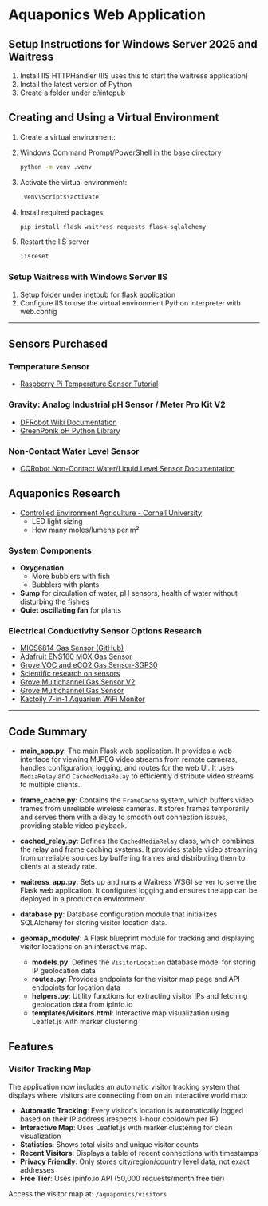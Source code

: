 ﻿# Aquaponics Web Application

## Setup Instructions for Windows Server 2025 and Waitress

1. Install IIS HTTPHandler (IIS uses this to start the waitress application)
2. Install the latest version of Python
3. Create a folder under c:\intepub

## Creating and Using a Virtual Environment

1. Create a virtual environment:
2. Windows Command Prompt/PowerShell in the base directory

   ```bash
   python -m venv .venv
   ```

3. Activate the virtual environment:

   ```bash
   .venv\Scripts\activate
   ```

6. Install required packages:

   ```bash
   pip install flask waitress requests flask-sqlalchemy
   ```

7. Restart the IIS server

   ```bash
   iisreset
   ```

### Setup Waitress with Windows Server IIS

1. Setup folder under inetpub for flask application
3. Configure IIS to use the virtual environment Python interpreter with web.config

---

## Sensors Purchased

### Temperature Sensor

- [Raspberry Pi Temperature Sensor Tutorial](https://pimylifeup.com/raspberry-pi-temperature-sensor/)

### **Gravity: Analog Industrial pH Sensor / Meter Pro Kit V2**

- [DFRobot Wiki Documentation](https://wiki.dfrobot.com/Gravity__Analog_pH_Sensor_Meter_Kit_V2_SKU_SEN0161-V2)
- [GreenPonik pH Python Library](https://github.com/GreenPonik/GreenPonik_PH_Python)

### Non-Contact Water Level Sensor

- [CQRobot Non-Contact Water/Liquid Level Sensor Documentation](http://www.cqrobot.wiki/index.php/Non-Contact_Water/Liquid_Level_Sensor_SKU:_CQRSENYW001)

## Aquaponics Research

- [Controlled Environment Agriculture - Cornell University](https://cea.cals.cornell.edu/)
  - LED light sizing
  - How many moles/lumens per m²

### System Components

- **Oxygenation**
  - More bubblers with fish
  - Bubblers with plants
- **Sump** for circulation of water, pH sensors, health of water without disturbing the fishies
- **Quiet oscillating fan** for plants

### Electrical Conductivity Sensor Options Research

- [MICS6814 Gas Sensor (GitHub)](https://github.com/pimoroni/mics6814-python)
- [Adafruit ENS160 MOX Gas Sensor](https://learn.adafruit.com/adafruit-ens160-mox-gas-sensor)
- [Grove VOC and eCO2 Gas Sensor-SGP30](https://wiki.seeedstudio.com/Grove-VOC_and_eCO2_Gas_Sensor-SGP30/)
- [Scientific research on sensors](https://www.sciencedirect.com/science/article/pii/S2215016123004326)
- [Grove Multichannel Gas Sensor V2](https://wiki.seeedstudio.com/Grove-Multichannel-Gas-Sensor-V2/)
- [Grove Multichannel Gas Sensor](https://wiki.seeedstudio.com/Grove-Multichannel_Gas_Sensor/)
- [Kactoily 7-in-1 Aquarium WiFi Monitor](https://kactoily.com/products/7-in-1-aquarium-wifi-monitor?variant=49385677586725)

---

## Code Summary

- **main_app.py**: The main Flask web application. It provides a web interface for viewing MJPEG video streams from remote cameras, handles configuration, logging, and routes for the web UI. It uses `MediaRelay` and `CachedMediaRelay` to efficiently distribute video streams to multiple clients.

- **frame_cache.py**: Contains the `FrameCache` system, which buffers video frames from unreliable wireless cameras. It stores frames temporarily and serves them with a delay to smooth out connection issues, providing stable video playback.

- **cached_relay.py**: Defines the `CachedMediaRelay` class, which combines the relay and frame caching systems. It provides stable video streaming from unreliable sources by buffering frames and distributing them to clients at a steady rate.

- **waitress_app.py**: Sets up and runs a Waitress WSGI server to serve the Flask web application. It configures logging and ensures the app can be deployed in a production environment.

- **database.py**: Database configuration module that initializes SQLAlchemy for storing visitor location data.

- **geomap_module/**: A Flask blueprint module for tracking and displaying visitor locations on an interactive map.
  - **models.py**: Defines the `VisitorLocation` database model for storing IP geolocation data
  - **routes.py**: Provides endpoints for the visitor map page and API endpoints for location data
  - **helpers.py**: Utility functions for extracting visitor IPs and fetching geolocation data from ipinfo.io
  - **templates/visitors.html**: Interactive map visualization using Leaflet.js with marker clustering

## Features

### Visitor Tracking Map

The application now includes an automatic visitor tracking system that displays where visitors are connecting from on an interactive world map:

- **Automatic Tracking**: Every visitor's location is automatically logged based on their IP address (respects 1-hour cooldown per IP)
- **Interactive Map**: Uses Leaflet.js with marker clustering for clean visualization
- **Statistics**: Shows total visits and unique visitor counts
- **Recent Visitors**: Displays a table of recent connections with timestamps
- **Privacy Friendly**: Only stores city/region/country level data, not exact addresses
- **Free Tier**: Uses ipinfo.io API (50,000 requests/month free tier)

Access the visitor map at: `/aquaponics/visitors`
